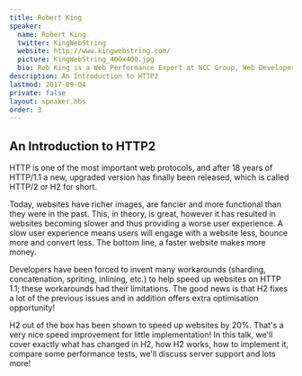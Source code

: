 ```yaml
---
title: Robert King
speaker:
  name: Robert King
  twitter: KingWebString
  website: http://www.kingwebstring.com/
  picture: KingWebString_400x400.jpg
  bio: Rob King is a Web Performance Expert at NCC Group, Web Developer and Junior Chess UK Champion.
description: An Introduction to HTTP2
lastmod: 2017-09-04
private: false
layout: speaker.hbs
order: 3
---
```


## An Introduction to HTTP2

HTTP is one of the most important web protocols, and after 18 years of HTTP/1.1 a new, upgraded version has finally been released, which is called HTTP/2 or H2 for short.

Today, websites have richer images, are fancier and more functional than they were in the past. This, in theory, is great, however it has resulted in websites becoming slower and thus providing a worse user experience. A slow user experience means users will engage with a website less, bounce more and convert less. The bottom line, a faster website makes more money.

Developers have been forced to invent many workarounds (sharding, concatenation, spriting, inlining, etc.) to help speed up websites on HTTP 1.1; these workarounds had their limitations. The good news is that H2 fixes a lot of the previous issues and in addition offers extra optimisation opportunity!

H2 out of the box has been shown to speed up websites by 20%. That's a very nice speed improvement for little implementation! In this talk, we'll cover exactly what has changed in H2, how H2 works, how to implement it, compare some performance tests, we'll discuss server support and lots more!
